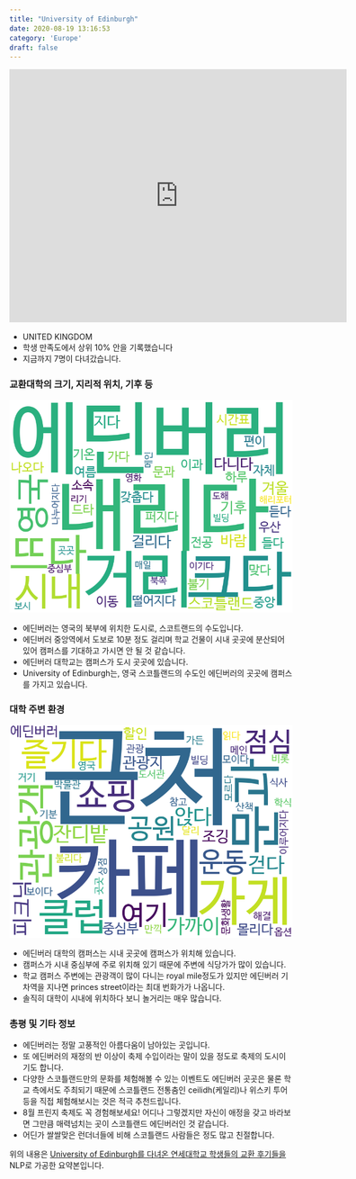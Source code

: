 ```yaml
---
title: "University of Edinburgh"
date: 2020-08-19 13:16:53
category: 'Europe'
draft: false
---
```


<iframe
width="600"
height="450"
frameborder="0" style="border:0"
src="https://www.google.com/maps/embed/v1/place?key=AIzaSyC9e1AME-pVmWC4hBpFdu5S4dKzyepa3HQ&q=University+of+Edinburgh&center=55.94451579999999,-3.1892412999999995&zoom=14" allowfullscreen>
</iframe>

* UNITED KINGDOM
* 학생 만족도에서 상위 10% 안을 기록했습니다
* 지금까지 7명이 다녀갔습니다. 

### 교환대학의 크기, 지리적 위치, 기후 등

![gen_info-WordCloud](../univ_wordclouds_okt/gen_info/GB000010_gen_info_okt.png)

* 에딘버러는 영국의 북부에 위치한 도시로, 스코트랜드의 수도입니다.
* 에딘버러 중앙역에서 도보로 10분 정도 걸리며 학교 건물이 시내 곳곳에 분산되어 있어 캠퍼스를 기대하고 가시면 안 될 것 같습니다.
* 에딘버러 대학교는 캠퍼스가 도시 곳곳에 있습니다.
* University of Edinburgh는, 영국 스코틀랜드의 수도인 에딘버러의 곳곳에 캠퍼스를 가지고 있습니다.


### 대학 주변 환경

![env_info-WordCloud](../univ_wordclouds_okt/env_info/GB000010_env_info_okt.png)

* 에딘버러 대학의 캠퍼스는 시내 곳곳에 캠퍼스가 위치해 있습니다.
* 캠퍼스가 시내 중심부에 주로 위치해 있기 때문에 주변에 식당가가 많이 있습니다.
* 학교 캠퍼스 주변에는 관광객이 많이 다니는 royal mile정도가 있지만 에딘버러 기차역을 지나면 princes street이라는 최대 번화가가 나옵니다.
* 솔직히 대학이 시내에 위치하다 보니 놀거리는 매우 많습니다.


### 총평 및 기타 정보 
* 에딘버러는 정말 고풍적인 아름다움이 남아있는 곳입니다.
* 또 에딘버러의 재정의 반 이상이 축제 수입이라는 말이 있을 정도로 축제의 도시이기도 합니다.
* 다양한 스코틀랜드만의 문화를 체험해볼 수 있는 이벤트도 에딘버러 곳곳은 물론 학교 측에서도 주최되기 때문에 스코틀랜드 전통춤인 ceilidh(케일리)나 위스키 투어 등을 직접 체험해보시는 것은 적극 추천드립니다.
* 8월 프린지 축제도 꼭 경험해보세요! 어디나 그렇겠지만 자신이 애정을 갖고 바라보면 그만큼 매력넘치는 곳이 스코틀랜드 에딘버러인 것 같습니다.
* 어딘가 쌀쌀맞은 런더너들에 비해 스코틀랜드 사람들은 정도 많고 친절합니다.


위의 내용은 [University of Edinburgh를 다녀온 연세대학교 학생들의 교환 후기들을](http://oia.yonsei.ac.kr/partner/expReport.asp?ucode=GB000010&bgbn=A) NLP로 가공한 요약본입니다. 
